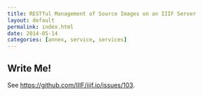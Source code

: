 ```yaml
---
title: RESTful Management of Source Images on an IIIF Server
layout: default
permalink: index.html
date: 2014-05-14
categories: [annex, service, services]
---
```


## Write Me!

See https://github.com/IIIF/iiif.io/issues/103.
